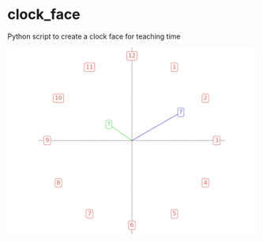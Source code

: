 # clock_face
Python script to create a clock face for teaching time


![alt text](https://github.com/jack-cao-623/clock_face/blob/main/example_clock_face.png?raw=true)
